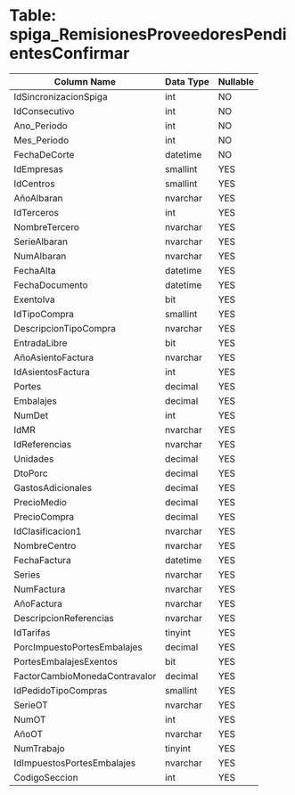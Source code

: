 # Table: spiga_RemisionesProveedoresPendientesConfirmar

| Column Name | Data Type | Nullable |
|-------------|-----------|----------|
| IdSincronizacionSpiga | int | NO |
| IdConsecutivo | int | NO |
| Ano_Periodo | int | NO |
| Mes_Periodo | int | NO |
| FechaDeCorte | datetime | NO |
| IdEmpresas | smallint | YES |
| IdCentros | smallint | YES |
| AñoAlbaran | nvarchar | YES |
| IdTerceros | int | YES |
| NombreTercero | nvarchar | YES |
| SerieAlbaran | nvarchar | YES |
| NumAlbaran | nvarchar | YES |
| FechaAlta | datetime | YES |
| FechaDocumento | datetime | YES |
| ExentoIva | bit | YES |
| IdTipoCompra | smallint | YES |
| DescripcionTipoCompra | nvarchar | YES |
| EntradaLibre | bit | YES |
| AñoAsientoFactura | nvarchar | YES |
| IdAsientosFactura | int | YES |
| Portes | decimal | YES |
| Embalajes | decimal | YES |
| NumDet | int | YES |
| IdMR | nvarchar | YES |
| IdReferencias | nvarchar | YES |
| Unidades | decimal | YES |
| DtoPorc | decimal | YES |
| GastosAdicionales | decimal | YES |
| PrecioMedio | decimal | YES |
| PrecioCompra | decimal | YES |
| IdClasificacion1 | nvarchar | YES |
| NombreCentro | nvarchar | YES |
| FechaFactura | datetime | YES |
| Series | nvarchar | YES |
| NumFactura | nvarchar | YES |
| AñoFactura | nvarchar | YES |
| DescripcionReferencias | nvarchar | YES |
| IdTarifas | tinyint | YES |
| PorcImpuestoPortesEmbalajes | decimal | YES |
| PortesEmbalajesExentos | bit | YES |
| FactorCambioMonedaContravalor | decimal | YES |
| IdPedidoTipoCompras | smallint | YES |
| SerieOT | nvarchar | YES |
| NumOT | int | YES |
| AñoOT | nvarchar | YES |
| NumTrabajo | tinyint | YES |
| IdImpuestosPortesEmbalajes | nvarchar | YES |
| CodigoSeccion | int | YES |
